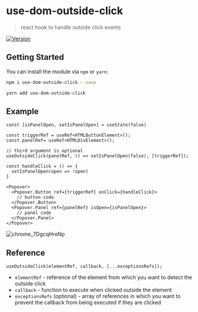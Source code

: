 # use-dom-outside-click

> react hook to handle outside click events 

<p>
  <a href="https://www.npmjs.com/package/use-dom-outside-click">
    <img alt="Version" src="https://img.shields.io/npm/v/use-dom-outside-click.svg">
  </a>
</p>

## Getting Started

You can install the module via `npm` or `yarn`:

```sh
npm i use-dom-outside-click --save
```

```sh
yarn add use-dom-outside-click
```

## Example

```tsx
const [isPanelOpen, setIsPanelOpen] = useState(false)

const triggerRef = useRef<HTMLButtonElement>();
const panelRef= useRef<HTMLDivElement>();

// third argument is optional
useOutsideClick(panelRef, () => setIsPanelOpen(false), [triggerRef]);

const handleClick = () => {
  setIsPanelOpen(open => !open)
}

<Popover>
  <Popover.Button ref={triggerRef} onClick={handleClick}>
    // button code
  </Popover.Button>
  <Popover.Panel ref={panelRef} isOpen={isPanelOpen}>
    // panel code
  </Popover.Panel>
</Popover>
```

![chrome_7DgcqHreNp](https://user-images.githubusercontent.com/26444448/212521263-288f54ce-d71e-465d-8e0e-838e0a54ffac.gif)

## Reference

```tsx
useOutsideClick(elementRef, callback, [...exceptionsRefs]);
```

- `elementRef` - reference of the element from which you want to detect the outside click
- `callback` - function to execute when clicked outside the element
- `exceptionsRefs` (optional) - array of references in which you want to prevent the callback from being executed if they are clicked
